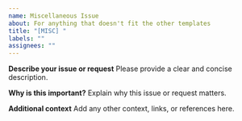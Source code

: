 ```yaml
---
name: Miscellaneous Issue
about: For anything that doesn't fit the other templates
title: "[MISC] "
labels: ""
assignees: ""
---
```


**Describe your issue or request**
Please provide a clear and concise description.

**Why is this important?**
Explain why this issue or request matters.

**Additional context**
Add any other context, links, or references here.
